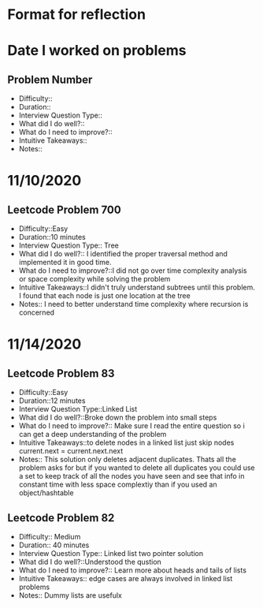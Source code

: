 # Format for reflection 

# Date I worked on problems

## Problem Number
- Difficulty::
- Duration::
- Interview Question Type::
- What did I do well?::
- What do I need to improve?::
- Intuitive Takeaways::
- Notes::




# 11/10/2020
## Leetcode Problem 700
- Difficulty::Easy
- Duration::10 minutes
- Interview Question Type:: Tree
- What did I do well?:: I identified the proper traversal method and implemented it in good time.
- What do I need to improve?::I did not go over time complexity analysis or space complexity while solving the problem
- Intuitive Takeaways::I didn't truly understand subtrees until this problem. I found that each node is just one location at the tree 
- Notes:: I need to better understand time complexity where recursion is concerned


# 11/14/2020

## Leetcode Problem 83
- Difficulty::Easy
- Duration::12 minutes
- Interview Question Type::Linked List
- What did I do well?::Broke down the problem into small steps
- What do I need to improve?:: Make sure I read the entire question so i can get a deep understanding of the problem
- Intuitive Takeaways::to delete nodes in a linked list just skip nodes current.next = current.next.next
- Notes:: This solution only deletes adjacent duplicates. Thats all the problem asks for but if you wanted to delete all duplicates you could use a set to keep track of all the nodes you have seen and see that info in constant time with less space complextiy than if you used an object/hashtable

## Leetcode Problem 82
- Difficulty:: Medium
- Duration:: 40 minutes
- Interview Question Type:: Linked list two pointer solution
- What did I do well?::Understood the qustion 
- What do I need to improve?:: Learn more about heads and tails of lists
- Intuitive Takeaways:: edge cases are always involved in linked list problems
- Notes:: Dummy lists are usefulx



